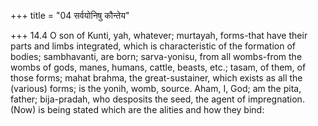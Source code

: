 +++
title = "04 सर्वयोनिषु कौन्तेय"

+++
14.4 O son of Kunti, yah, whatever; murtayah, forms-that have their
parts and limbs integrated, which is characteristic of the formation of
bodies; sambhavanti, are born; sarva-yonisu, from all wombs-from the
wombs of gods, manes, humans, cattle, beasts, etc.; tasam, of them, of
those forms; mahat brahma, the great-sustainer, which exists as all the
(various) forms; is the yonih, womb, source. Aham, I, God; am the pita,
father; bija-pradah, who desposits the seed, the agent of impregnation.
(Now) is being stated which are the alities and how they bind:
